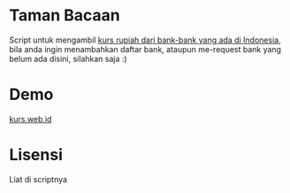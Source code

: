 Taman Bacaan
============= 

Script untuk mengambil <a href="http://jaranguda.com/tag/kurs">kurs rupiah dari bank-bank yang ada di Indonesia</a>, bila anda ingin menambahkan daftar bank, ataupun me-request bank yang belum ada disini, silahkan saja :) 

Demo
=============
<a href="https://kurs.web.id">kurs.web.id</a>

Lisensi 
=============
Liat di scriptnya
